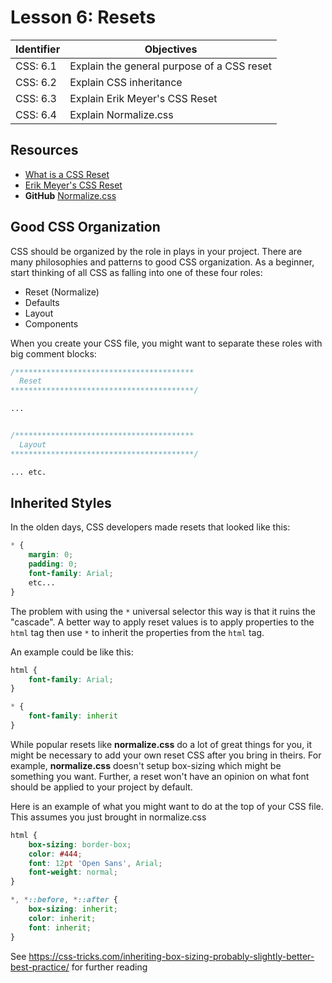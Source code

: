 # Lesson 6: Resets

Identifier   | Objectives
-------------|------------
CSS: 6.1     | Explain the general purpose of a CSS reset
CSS: 6.2     | Explain CSS inheritance
CSS: 6.3     | Explain Erik Meyer's CSS Reset
CSS: 6.4     | Explain Normalize.css

## Resources
- [What is a CSS Reset](http://www.cssreset.com/what-is-a-css-reset/)
- [Erik Meyer's CSS Reset](http://meyerweb.com/eric/tools/css/reset/index.html)
- __GitHub__ [Normalize.css](https://github.com/necolas/normalize.css/)

## Good CSS Organization

CSS should be organized by the role in plays in your project. There are many philosophies and patterns to good CSS organization. As a beginner, start thinking of all CSS as falling into one of these four roles:

- Reset (Normalize)
- Defaults
- Layout
- Components

When you create your CSS file, you might want to separate these roles with big comment blocks:

```css
/****************************************
  Reset
*****************************************/

...


/****************************************
  Layout
*****************************************/

... etc.
```

## Inherited Styles

In the olden days, CSS developers made resets that looked like this:

```css
* {
    margin: 0;
    padding: 0;
    font-family: Arial;
    etc...
}
```

The problem with using the `*` universal selector this way is that it ruins the "cascade". A better way to apply reset values is to apply properties to the `html` tag then use `*` to inherit the properties from the `html` tag.

An example could be like this:

```css
html {
    font-family: Arial;
}

* {
    font-family: inherit
}
```

While popular resets like **normalize.css** do a lot of great things for you, it might be necessary to add your own reset CSS after you bring in theirs. For example, **normalize.css** doesn't setup box-sizing which might be something you want. Further, a reset won't have an opinion on what font should be applied to your project by default. 

Here is an example of what you might want to do at the top of your CSS file. This assumes you just brought in normalize.css

```css
html {
    box-sizing: border-box;
    color: #444;
    font: 12pt 'Open Sans', Arial;
    font-weight: normal;
}

*, *::before, *::after {
    box-sizing: inherit;
    color: inherit;
    font: inherit;
}
```

See https://css-tricks.com/inheriting-box-sizing-probably-slightly-better-best-practice/ for further reading